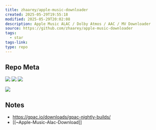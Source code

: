 ```yaml
---
title: zhaarey/apple-music-downloader
created: 2025-05-29T19:55:18
modified: 2025-05-29T20:02:08
description: Apple Music ALAC / Dolby Atmos / AAC / MV Downloader
source: https://github.com/zhaarey/apple-music-downloader
tags:
  - star
tags-link: 
type: repo
---
```


## Repo Meta

![](https://img.shields.io/github/stars/zhaarey/apple-music-downloader?style=for-the-badge&label=stars) ![](https://img.shields.io/github/repo-size/zhaarey/apple-music-downloader?style=for-the-badge&label=size) ![](https://img.shields.io/github/created-at/zhaarey/apple-music-downloader?style=for-the-badge&label=since)

[![](https://github-readme-stats.vercel.app/api/pin/?username=zhaarey&repo=apple-music-downloader&bg_color=00000000)](https://github.com/zhaarey/apple-music-downloader)

## Notes

- https://gpac.io/downloads/gpac-nightly-builds/
- [[~Apple-Music-Alac-Download]]

